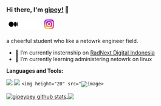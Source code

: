 ### Hi there, I'm [gipey!](https://github.com/gipeypey) 👋

<a href="https://ghifarinur.medium.com/">
  <img align="left" alt="gipeypey | medium" width="100px" medium" src="https://github.com/Medium/medium-logos/blob/master/01_Logo/03_Two_Color/01_Black_White/PNG/CMYK/Medium-Logo-Two-Color-Black-White-CMYK%401x.png" />
</a>
<a href="https://instagram.com/ghifarinap/">
  <img align="left" alt="gipeypey | insta" width="25px" src="https://github.com/wle8300/instagram-logo/blob/master/logo.svg" />
</a>

<br />
<br />

a cheerful student who like a netowrk engineer field.

- 🔭 I’m currently insternship on [RadNext Digital Indonesia](http://www.rad.net.id/)
- 🌱 I’m currently learning administering netowrk on linux
<!--- - 👯 I’m looking to collaborate on [Github Readme Stats](https://github.com/anuraghazra/github-readme-stats) 
- 💬 Ask me about anything [here](https://github.com/anuraghazra/anuraghazra/issues) --->

**Languages and Tools:**  

<code><img height="20" src="https://github.com/odb/official-bash-logo/blob/master/assets/Logos/Icons/SVG/24x24.svg"></code>
<code><img height="20" src="https://i2.wp.com/blog.sribu.com/wp-content/uploads/2015/02/cisco-logo-transparent.png?ssl=1"></code>
<code><img height="20" src="![image](https://user-images.githubusercontent.com/57078749/112749928-ae59ab80-8fef-11eb-9fd5-9af591e9ddbd.png)></code>

<!--- 
  if you have forked this to use on your profile, 
  Change the `github-readme-stats.anuraghazra1.vercel.app` to `github-readme-stats.vercel.app` 
--->

<!-- Change the `github-readme-stats.anuraghazra1.vercel.app` to `github-readme-stats.vercel.app`  -->

<!-- *NOTE: Top languages does not indicate my skill level or something like that, it's a github metric of which languages i have the most code on github, it's a new feature of [github-readme-stats](https://github.com/anuraghazra/github-readme-stats)* -->


<a href="https://github.com/anuraghazra/github-readme-stats">
  <img align="center" src="https://github-readme-stats.anuraghazra1.vercel.app/api?username=gipeypey&show_icons=true&include_all_commits=true&theme=material-palenight" alt="gipeypey github stats" />
</a>
<a href="https://github.com/anuraghazra/github-readme-stats">
  <!-- Change the `github-readme-stats.anuraghazra1.vercel.app` to `github-readme-stats.vercel.app`  -->
  <img align="center" src="https://github-readme-stats.vercel.app/api/top-langs/?username=gipeypey&layout=compact&theme=material-palenight" />
</a>
